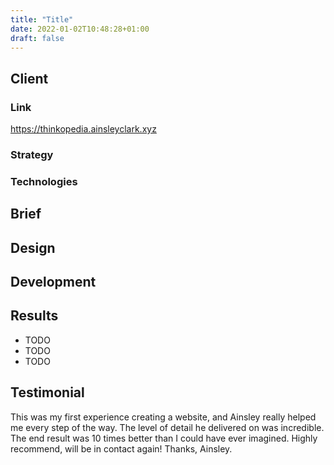 ```yaml
---
title: "Title"
date: 2022-01-02T10:48:28+01:00
draft: false
---
```


## Client

### Link
https://thinkopedia.ainsleyclark.xyz

### Strategy


### Technologies


## Brief


## Design


## Development


## Results
- TODO
- TODO
- TODO

## Testimonial
This was my first experience creating a website, and Ainsley really helped me every step of the way. The level of detail
he delivered on was incredible. The end result was 10 times better than I could have ever imagined. Highly recommend,
will be in contact again! Thanks, Ainsley.
